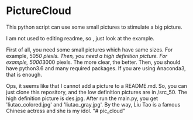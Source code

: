 # PictureCloud
This python script can use some small pictures to stimulate a big picture.

I am not used to editing readme, so , just look at the example.

First of all, you need some small pictures which have same sizes. For example, 50*50 piexls.
Then, you need a high definition picture. For example, 5000*3000 piexls. The more clear, the better.
Then, you should have python3.6 and many required packages. If you are using Anaconda3, that is enough.

Ops, it seems like that I cannot add a picture to a README.md. So, you can just clone this repository, and the low definition pictures are in /src_50. The high definition picture is des.jpg. After run the main.py, you get 'liutao_colored.jpg' and 'liutao_gray.jpg'. By the way, Liu Tao is a famous Chinese actress and she is my idol.
"# pic_cloud" 
